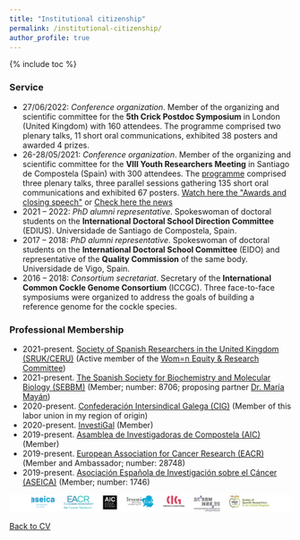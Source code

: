 ```yaml
---
title: "Institutional citizenship"
permalink: /institutional-citizenship/
author_profile: true
---
```


{% include toc %}

### Service
* 27/06/2022: _Conference organization_. Member of the organizing and scientific committee for the **5th Crick Postdoc Symposium** in London (United Kingdom) with 160 attendees. The programme comprised two plenary talks, 11 short oral communications, exhibited 38 posters and awarded 4 prizes. 
* 26-28/05/2021: _Conference organization_. Member of the organizing and scientific committee for the **VIII Youth Researchers Meeting** in Santiago de Compostela (Spain) with 300 attendees. The [programme](https://albruzos.github.io/files/ScientificProgramme_VIII-EncontroMocidadeInvestigadora.pdf) comprised three plenary talks, three parallel sessions gathering 135 short oral communications and exhibited 67 posters. [Watch here the "Awards and closing speech"](https://www.youtube.com/watch?v=oEo8HwLZy2s) or [Check here the news](https://www.linkedin.com/posts/alicialopezbruzos_conferences2021-conference-research-activity-6810986196924207105-O6Qw)  
* 2021 – 2022: _PhD alumni representative_. Spokeswoman of doctoral students on the **International Doctoral School Direction Committee** (EDIUS). Universidade de Santiago de Compostela, Spain.
* 2017 – 2018: _PhD alumni representative_. Spokeswoman of doctoral students on the **International Doctoral School Committee** (EIDO) and representative of the **Quality Commission** of the same body. Universidade de Vigo, Spain.
* 2016 – 2018: _Consortium secretariat_. Secretary of the **International Common Cockle Genome Consortium** (ICCGC). Three face-to-face symposiums were organized to address the goals of building a reference genome for the cockle species. 

### Professional Membership
* 2021-present.	[Society of Spanish Researchers in the United Kingdom (SRUK/CERU)](https://sruk.org.uk/) (Active member of the [Wom=n Equity & Research Committee](https://sruk.org.uk/teams/womn-equity-research-committee/))
* 2021-present.	[The Spanish Society for Biochemistry and Molecular Biology (SEBBM)](https://sebbm.es/) (Member; number: 8706; proposing partner [Dr. María Mayán](http://www.inibic.es/portfolio-items/cellcom/)) 
* 2020-present.	[Confederación Intersindical Galega (CIG)](https://www.cig.gal/) (Member of this labor union in my region of origin) 
* 2020-present.	[InvestiGal](https://investi.gal/) (Member)  
* 2019-present.	[Asamblea de Investigadoras de Compostela (AIC)](https://asembleadeinvestigadoras.gal/) (Member)  
* 2019-present.	[European Association for Cancer Research (EACR)](https://www.eacr.org/) (Member and Ambassador; number: 28748) 
* 2019-present.	[Asociación Española de Investigación sobre el Cáncer (ASEICA)](https://www.aseica.es) (Member; number: 1746)  
  
<img src='/images/albruzos-memberships.png'>  

[Back to CV](https://albruzos.github.io/cv/)
